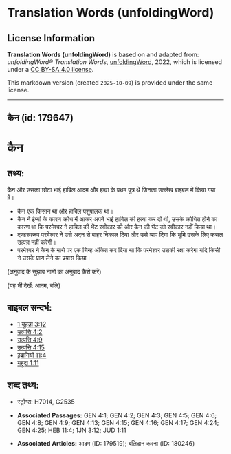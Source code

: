 # Translation Words (unfoldingWord)

## License Information

**Translation Words (unfoldingWord)** is based on and adapted from: _unfoldingWord® Translation Words_, [unfoldingWord](https://unfoldingword.org/utw), 2022, which is licensed under a [CC BY-SA 4.0 license](https://creativecommons.org/licenses/by-sa/4.0/legalcode.en).

This markdown version (created `2025-10-09`) is provided under the same license.



--------------------------------

## कैन (id: 179647)

कैन
===

तथ्य:
-----

कैन और उसका छोटा भाई हाबिल आदम और हव्वा के प्रथम पुत्र थे जिनका उल्लेख बाइबल में किया गया है।

* कैन एक किसान था और हाबिल पशुपालक था।
* कैन ने ईर्ष्या के कारण क्रोध में आकर अपने भाई हाबिल की हत्या कर दी थी, उसके क्रोधित होने का कारण था कि परमेश्वर ने हाबिल की भेंट स्वीकार की और कैन की भेंट को स्वीकार नहीं किया था।
* दण्डस्वरूप परमेश्वर ने उसे अदन से बाहर निकाल दिया और उसे श्राप दिया कि भूमि उसके लिए फसल उत्पन्न नहीं करेगी।
* परमेश्वर ने कैन के माथे पर एक चिन्ह अंकित कर दिया था कि परमेश्वर उसकी रक्षा करेगा यदि किसी ने उसके प्राण लेने का प्रयास किया।

(अनुवाद के सुझाव नामों का अनुवाद कैसे करें)

(यह भी देखें: आदम, बलि)

बाइबल सन्दर्भ:
--------------

* [1 यूहन्ना 3:12](https://ref.ly/1John0:0)
* [उत्पत्ति 4:2](https://ref.ly/Gen4:2)
* [उत्पत्ति 4:9](https://ref.ly/Gen4:9)
* [उत्पत्ति 4:15](https://ref.ly/Gen4:15)
* [इब्रानियों 11:4](https://ref.ly/Heb11:4)
* [यहूदा 1:11](https://ref.ly/Jude1:11)

शब्द तथ्य:
----------

* स्ट्रोंग्स: H7014, G2535

* **Associated Passages:** GEN 4:1; GEN 4:2; GEN 4:3; GEN 4:5; GEN 4:6; GEN 4:8; GEN 4:9; GEN 4:13; GEN 4:15; GEN 4:16; GEN 4:17; GEN 4:24; GEN 4:25; HEB 11:4; 1JN 3:12; JUD 1:11
* **Associated Articles:** आदम (ID: 179519); बलिदान करना (ID: 180246)

